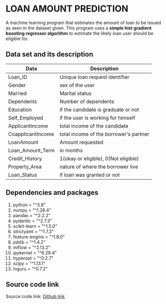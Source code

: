 # LOAN AMOUNT PREDICTION  

A machine learning program that estimates the amount of loan to be issued as seen in the dataset given. This program uses a **simple hist gradient boosting regressor algorithm** to estimate the likely loan user should be eligible for.  

## Data set and its description  

| Data              | Description                            |
|-------------------|----------------------------------------|
| Loan_ID           | Unique loan request identifier         |
| Gender            | sex of the user                        |
| Married           | Marital status                         |
| Dependents        | Number of dependents                   |
| Education         | if the candidate is graduate or not    |
| Self_Employed     | if the user is working for himself     |
| ApplicantIncome   | total income of the candidate          |
| CoapplicantIncome | total income of the borrower's partner |
| LoanAmount        | Amount requested                       |
| Loan_Amount_Term  | in months                              |
| Credit_History    | 1(okay or eligible), 0(Not eligible)   |
| Property_Area     | nature of where the borrower live      |
| Loan_Status       | if loan was granted or not             |

## Dependencies and packages  

1. python = "^3.9"
2. numpy = "^1.26.4"
3. pandas = "^2.2.2"
4. pydantic = "^2.7.3"
5. scikit-learn = "^1.5.0"
6. strictyaml = "^1.7.3"
7. feature-engine = "^1.8.0"
8. joblib = "^1.4.2"
9. mlflow = "^2.13.2"
10. ipykernel = "^6.29.4"
11. hyperopt = "^0.2.7"
12. scipy = "^1.13.1"
13. loguru = "^0.7.2"

## Source code link  

Source code link:
[Github link](https://github.com/chibuikeeugene/loan-amount-prediction.git)
